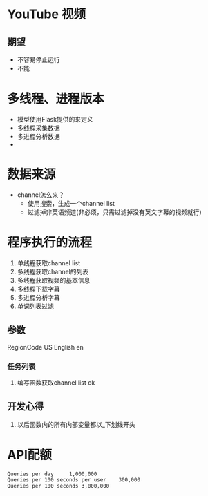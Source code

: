 # YouTube 视频

## 期望

- 不容易停止运行
- 不能

# 多线程、进程版本

- 模型使用Flask提供的来定义
- 多线程采集数据
- 多进程分析数据
- 

# 数据来源

- channel怎么来？
   - 使用搜索，生成一个channel list
   - 过滤掉非英语频道(非必须，只需过滤掉没有英文字幕的视频就行)
   
# 程序执行的流程

1. 单线程获取channel list
2. 多线程获取channel的列表
3. 多线程获取视频的基本信息
4. 多线程下载字幕
5. 多进程分析字幕
6. 单词列表过滤


## 参数
   RegionCode US English en
   
### 任务列表
  
1. 编写函数获取channel list ok


## 开发心得

1. 以后函数内的所有内部变量都以_下划线开头

# API配额
```
Queries per day 	1,000,000	
Queries per 100 seconds per user 	300,000	
Queries per 100 seconds	3,000,000	

```

